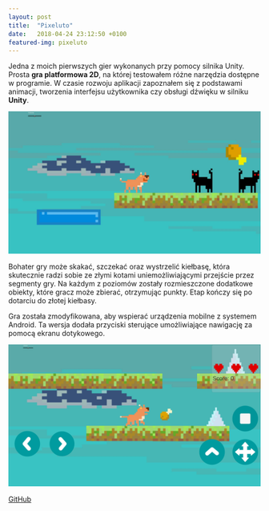 ```yaml
---
layout: post
title:  "Pixeluto"
date:   2018-04-24 23:12:50 +0100
featured-img: pixeluto
---
```

Jedna z moich pierwszych gier wykonanych przy pomocy silnika Unity. Prosta **gra platformowa 2D**, na której testowałem różne narzędzia dostępne w programie. W czasie rozwoju aplikacji zapoznałem się z podstawami animacji, tworzenia interfejsu użytkownika czy obsługi dźwięku w silniku **Unity**.

![](https://raw.githubusercontent.com/jacekbla/jacekbla.github.io/master/assets/img/posts/content/pixeluto/pixeluto.jpg)

Bohater gry może skakać, szczekać oraz wystrzelić kiełbasę, która skutecznie radzi sobie ze złymi kotami uniemożliwiającymi przejście przez segmenty gry. Na każdym z poziomów zostały rozmieszczone dodatkowe obiekty, które gracz może zbierać, otrzymując punkty. Etap kończy się po dotarciu do złotej kiełbasy.

Gra została zmodyfikowana, aby wspierać urządzenia mobilne z systemem Android. Ta wersja dodała przyciski sterujące umożliwiające nawigację za pomocą ekranu dotykowego.

![](https://raw.githubusercontent.com/jacekbla/jacekbla.github.io/master/assets/img/posts/content/pixeluto/mobile.jpg)

[GitHub](https://github.com/jacekbla/Unity4_pixeluto)